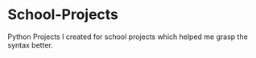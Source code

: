 # School-Projects



Python Projects I created for school projects which helped me grasp the syntax better.
